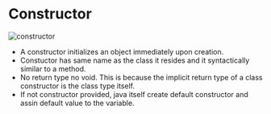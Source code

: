 # Constructor

![constructor](https://www.thearjun.tech/array/constructor.png)

- A constructor initializes an object immediately upon creation.
- Constuctor has same name as the class it resides and it syntactically similar to a method.
- No return type no void. This is because the implicit return type of a class constructor is the class type itself.
- If not constructor provided, java itself create default constructor and assin default value to the variable.
